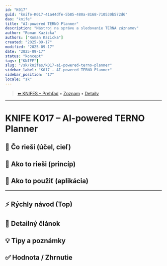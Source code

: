```yaml
---
id: "K017"
guid: "knife-K017-41a44dfe-5b85-480a-8168-710530b572d6"
dao: "knife"
title: "AI-powered TERNO Planner"
description: "Nástroj na správu a sledovanie TERNA záznamov"
author: "Roman Kazicka"
authors: ["Roman Kazicka"]
created: "2025-09-17"
modified: "2025-09-17"
date: "2025-09-17"
status: "koncept"
tags: ["KNIFE"]
slug: "/sk/knifes/k017-ai-powered-terno-planner"
sidebar_label: "K017 – AI-powered TERNO Planner"
sidebar_position: "17"
locale: "sk"
---
```

<!-- body:start -->

<!-- nav:knifes -->
> [⬅ KNIFES – Prehľad](../KNIFEsOverview.md) • [Zoznam](../KNIFE_Overview_List.md) • [Detaily](../KNIFE_Overview_Details.md)
---
# KNIFE K017 – AI-powered TERNO Planner

## 🎯 Čo rieši (účel, cieľ)

## 🧩 Ako to rieši (princíp)

## 🧪 Ako to použiť (aplikácia)

---

## ⚡ Rýchly návod (Top)

## 📜 Detailný článok

## 💡 Tipy a poznámky

## ✅ Hodnota / Zhrnutie
